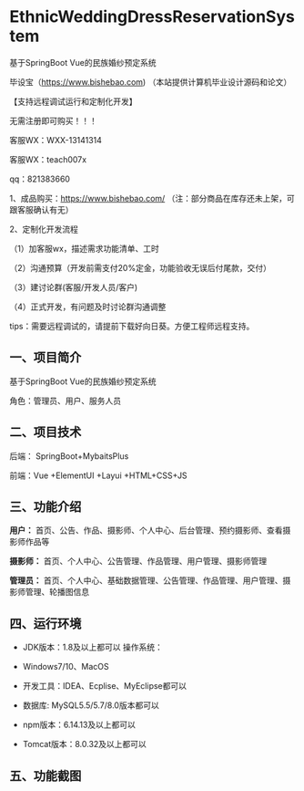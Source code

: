# EthnicWeddingDressReservationSystem
 基于SpringBoot Vue的民族婚纱预定系统

毕设宝（https://www.bishebao.com) （本站提供计算机毕业设计源码和论文）

【支持远程调试运行和定制化开发】

无需注册即可购买！！！

客服WX：WXX-13141314

客服WX：teach007x

qq：821383660


1、成品购买：https://www.bishebao.com/ （注：部分商品在库存还未上架，可跟客服确认有无）

2、定制化开发流程

（1）加客服wx，描述需求功能清单、工时

（2）沟通预算（开发前需支付20%定金，功能验收无误后付尾款，交付）

（3）建讨论群(客服/开发人员/客户)

（4）正式开发，有问题及时讨论群沟通调整

tips：需要远程调试的，请提前下载好向日葵。方便工程师远程支持。

<h2>一、项目简介</h2>
基于SpringBoot Vue的民族婚纱预定系统

角色：管理员、用户、服务人员
<h2>二、项目技术</h2>
<p class="md-end-block md-p"><span class="md-plain">后端： SpringBoot+MybaitsPlus</span></p>
<p class="md-end-block md-p"><span class="md-plain">前端：Vue +ElementUI +Layui +HTML+CSS+JS</span></p>

<h2>三、功能介绍</h2>
<div class="markdown-heading" dir="auto">

<strong>用户：</strong>
首页、公告、作品、摄影师、个人中心、后台管理、预约摄影师、查看摄影师作品等

<strong>摄影师：</strong>
首页、个人中心、公告管理、作品管理、用户管理、摄影师管理

<strong>管理员：</strong>
首页、个人中心、基础数据管理、公告管理、作品管理、用户管理、摄影师管理、轮播图信息

</div>
<h2>四、运行环境</h2>
<ul dir="auto">
 	<li>
<p dir="auto">JDK版本：1.8及以上都可以 操作系统：</p>
</li>
 	<li>
<p dir="auto">Windows7/10、MacOS</p>
</li>
 	<li>
<p dir="auto">开发工具：IDEA、Ecplise、MyEclipse都可以</p>
</li>
 	<li>
<p dir="auto">数据库: MySQL5.5/5.7/8.0版本都可以</p>
</li>
 	<li>
<p dir="auto">npm版本：6.14.13及以上都可以</p>
</li>
 	<li>
<p dir="auto">Tomcat版本：8.0.32及以上都可以</p>
</li>
</ul>
<h2>五、功能截图</h2>
<img class="aligncenter size-full wp-image" src="https://www.bishebao.com/wp-content/uploads/2024/09/基于SpringBoot Vue的民族婚纱预定系统/result/image_10_1.png" alt="" />
<img class="aligncenter size-full wp-image" src="https://www.bishebao.com/wp-content/uploads/2024/09/基于SpringBoot Vue的民族婚纱预定系统/result/image_3_2.png" alt="" />
<img class="aligncenter size-full wp-image" src="https://www.bishebao.com/wp-content/uploads/2024/09/基于SpringBoot Vue的民族婚纱预定系统/result/image_4_3.png" alt="" />
<img class="aligncenter size-full wp-image" src="https://www.bishebao.com/wp-content/uploads/2024/09/基于SpringBoot Vue的民族婚纱预定系统/result/image_5_4.png" alt="" />
<img class="aligncenter size-full wp-image" src="https://www.bishebao.com/wp-content/uploads/2024/09/基于SpringBoot Vue的民族婚纱预定系统/result/image_6_5.png" alt="" />
<img class="aligncenter size-full wp-image" src="https://www.bishebao.com/wp-content/uploads/2024/09/基于SpringBoot Vue的民族婚纱预定系统/result/image_7_6.png" alt="" />
<img class="aligncenter size-full wp-image" src="https://www.bishebao.com/wp-content/uploads/2024/09/基于SpringBoot Vue的民族婚纱预定系统/result/image_8_7.png" alt="" />
<img class="aligncenter size-full wp-image" src="https://www.bishebao.com/wp-content/uploads/2024/09/基于SpringBoot Vue的民族婚纱预定系统/result/image_9_8.png" alt="" />
